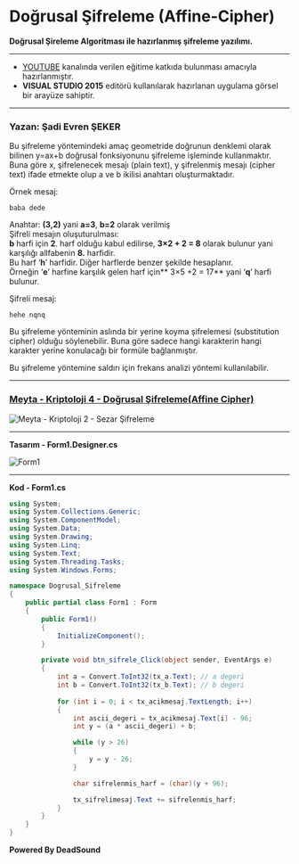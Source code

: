 # Doğrusal Şifreleme (Affine-Cipher)
**Doğrusal Şireleme Algoritması ile hazırlanmış şifreleme yazılımı.**

------------



- [YOUTUBE](https://www.youtube.com/channel/UCltJlvbcFATfBm0qHttpZNg?view_as=subscriber "YOUTUBE") kanalında verilen eğitime katkıda bulunması amacıyla hazırlanmıştır.
- **VISUAL STUDIO 2015** editörü kullanılarak hazırlanan uygulama görsel bir arayüze sahiptir.


------------



### Yazan: Şadi Evren ŞEKER


Bu şifreleme yöntemindeki amaç geometride doğrunun denklemi olarak bilinen y=ax+b doğrusal fonksiyonunu şifreleme işleminde kullanmaktır. Buna göre x, şifrelenecek mesajı (plain text), y şifrelenmiş mesajı (cipher text) ifade etmekte olup a ve b ikilisi anahtarı oluşturmaktadır.

Örnek mesaj:

    baba dede

Anahtar: **(3,2)** yani **a=3**, **b=2** olarak verilmiş<br>
Şifreli mesajın oluşuturulması: <br>
**b** harfi için **2**. harf olduğu kabul edilirse,
**3×2 + 2 = 8** olarak bulunur yani karşılığı allfabenin **8.** harfidir. <br>
Bu harf ‘**h**’ harfidir. Diğer harflerde benzer şekilde hesaplanır. <br>
Örneğin ‘**e**’ harfine karşılık gelen harf için** 3×5 +2 = 17** yani ‘**q**’ harfi bulunur. <br>

Şifreli mesaj:

    hehe nqnq

Bu şifreleme yönteminin aslında bir yerine koyma şifrelemesi (substitution cipher) olduğu söylenebilir. Buna göre sadece hangi karakterin hangi karakter yerine konulacağı bir formüle bağlanmıştır.

Bu şifreleme yöntemine saldırı için frekans analizi yöntemi kullanılabilir.


------------
### [Meyta - Kriptoloji 4 - Doğrusal Şifreleme(Affine Cipher)](https://www.youtube.com/watch?v=tFLuU_gBk3k "Kriptoloji 4 - Doğrusal Şifreleme(Affine Cipher)")
![Meyta - Kriptoloji 2 - Sezar Şifreleme](https://github.com/serdaraltin/Affine-Cipher/blob/master/Dogrusal%20Sifreleme/bin/Debug/On%20Izleme.jpg)

------------

**Tasarım - Form1.Designer.cs**

![Form1](https://github.com/serdaraltin/Affine-Cipher/blob/master/Dogrusal%20Sifreleme/bin/Debug/ScreenShot.PNG)

------------



**Kod - Form1.cs**

```csharp
using System;
using System.Collections.Generic;
using System.ComponentModel;
using System.Data;
using System.Drawing;
using System.Linq;
using System.Text;
using System.Threading.Tasks;
using System.Windows.Forms;

namespace Dogrusal_Sifreleme
{
    public partial class Form1 : Form
    {
        public Form1()
        {
            InitializeComponent();
        }

        private void btn_sifrele_Click(object sender, EventArgs e)
        {
            int a = Convert.ToInt32(tx_a.Text); // a degeri
            int b = Convert.ToInt32(tx_b.Text); // b degeri
            
            for (int i = 0; i < tx_acikmesaj.TextLength; i++)
            {
                int ascii_degeri = tx_acikmesaj.Text[i] - 96;
                int y = (a * ascii_degeri) + b;

                while (y > 26)
                {
                    y = y - 26;
                }

                char sifrelenmis_harf = (char)(y + 96);

                tx_sifrelimesaj.Text += sifrelenmis_harf;
            }
        }
    }
}
```

**Powered By DeadSound**
